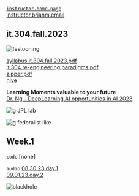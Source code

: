 [`instructor.home.page`](https://github.com/bbe2/instructor.brian)  
[instructor.brianm.email](b.hhogan@snhu.edu)  

## it.304.fall.2023  
![festooning](https://github.com/bbe2/instructor.brian/assets/59778456/52834799-fe5e-49ab-80fc-24191da1224d)  

[syllabus.it.304.fall.2023.pdf](https://github.com/bbe2/instructor.brian/files/12490135/syllabus.it.304.fall.2023.pdf)  
[it.304.re-engineering.paradigms.pdf](https://github.com/bbe2/instructor.brian/files/12475703/it.304.re-engineering.paradigms.pdf)   
[zipper.pdf](https://github.com/bbe2/instructor.brian/files/12494131/zion.pdf)  
[hive](https://drive.google.com/drive/folders/1daLZsYcS_3Myezd8MJm_ybcF8oY_Ly4h?usp=sharing)  


**Learning Moments valuable to your future**  
[Dr. Ng - DeepLearning.AI opportunities in AI 2023](https://www.youtube.com/watch?v=5p248yoa3oE)  

![g JPL lab](https://github.com/bbe2/instructor.brian/assets/59778456/0a999b9c-e3c3-40f7-9b09-0d91b4df0537)  

![g federalist like](https://github.com/bbe2/instructor.brian/assets/59778456/c9f42e71-dd4c-4a71-a71e-bca473f97d19)  

## Week.1  
`code`  [none]

`audio` <moved to internal> 
[08.30.23.day.1](https://snhu-my.sharepoint.com/:u:/g/personal/b_hogan_snhu_edu/ESTlitFr8wZMriRoUIg5LUQBGmolCt4KVBuGVxoHu8PK9w?e=yjQa2E)  
[09.01.23.day.2](https://snhu-my.sharepoint.com/:u:/g/personal/b_hogan_snhu_edu/EdLrrSoUKzhAkhN2qORwtHYBGoJWKza_TMIV942_M0l6VQ?e=uLdedq)  





![blackhole](https://github.com/bbe2/instructor.brian/assets/59778456/5b0376a6-b2c3-4147-8501-594fc4de5f33)
